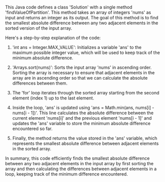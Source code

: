 ​This Java code defines a class 'Solution' with a single method 'findValueOfPartition'. This method takes an array of integers 'nums' as input and returns an integer 
as its output. The goal of this method is to find the smallest absolute difference between any two adjacent elements in the sorted version of the input array.

Here's a step-by-step explanation of the code:

1. 'int ans = Integer.MAX_VALUE': Initializes a variable 'ans' to the maximum possible integer value, which will be used to keep track of the minimum absolute 
    difference.

2. 'Arrays.sort(nums)': Sorts the input array 'nums' in ascending order. Sorting the array is necessary to ensure that adjacent elements in the array are in 
    ascending order so that we can calculate the absolute differences between them.

3. The 'for' loop iterates through the sorted array starting from the second element (index 1) up to the last element.

4. Inside the loop, 'ans' is updated using 'ans = Math.min(ans, nums[i] - nums[i - 1])'. This line calculates the absolute difference between the current element 
   'nums[i]' and the previous element 'nums[i - 1]' and updates the 'ans' variable to store the minimum absolute difference encountered so far.

5. Finally, the method returns the value stored in the 'ans' variable, which represents the smallest absolute difference between adjacent elements in the sorted 
   array.


In summary, this code efficiently finds the smallest absolute difference between any two adjacent elements in the input array by first sorting the array and then 
calculating the differences between adjacent elements in a loop, keeping track of the minimum difference encountered.
